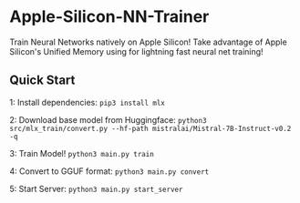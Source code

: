 # Apple-Silicon-NN-Trainer
Train Neural Networks natively on Apple Silicon! Take advantage of Apple Silicon's Unified Memory using for lightning fast neural net training! 

## Quick Start

1: Install dependencies: `pip3 install mlx`

2: Download base model from Huggingface: `python3  src/mlx_train/convert.py --hf-path mistralai/Mistral-7B-Instruct-v0.2 -q`

3: Train Model! `python3 main.py train`

4: Convert to GGUF format: `python3 main.py convert`

5: Start Server: `python3 main.py start_server`
